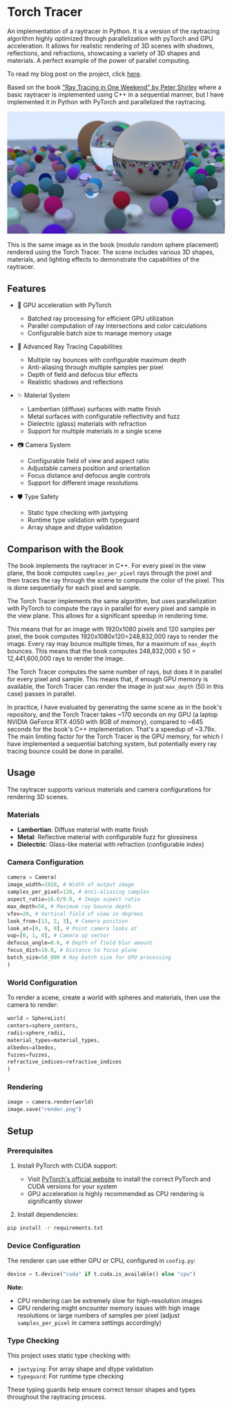 # Torch Tracer

An implementation of a raytracer in Python. It is a version of the raytracing algorithm highly
optimized through parallelization with pyTorch and GPU acceleration. It allows for realistic
rendering of 3D scenes with shadows, reflections, and refractions, showcasing a variety of 3D shapes
and materials. A perfect example of the power of parallel computing.

To read my blog post on the project, click [here](https://mvazquez.ai/blog/output/2024-10-27-torch-tracing-01/content.html).

Based on the book [&#34;Ray Tracing in One Weekend&#34; by Peter Shirley](https://raytracing.github.io/books/RayTracingInOneWeekend.html) where a basic raytracer is implemented using C++ in a sequential manner, but I have implemented it in Python with PyTorch and parallelized the raytracing.

![Example Rendered Image](image.png)

This is the same image as in the book (modulo random sphere placement) rendered using the Torch Tracer. The scene includes various 3D shapes, materials, and lighting effects to demonstrate the capabilities of the raytracer.

## Features

- 🚀 GPU acceleration with PyTorch

  - Batched ray processing for efficient GPU utilization
  - Parallel computation of ray intersections and color calculations
  - Configurable batch size to manage memory usage
- 🎨 Advanced Ray Tracing Capabilities

  - Multiple ray bounces with configurable maximum depth
  - Anti-aliasing through multiple samples per pixel
  - Depth of field and defocus blur effects
  - Realistic shadows and reflections
- ✨ Material System

  - Lambertian (diffuse) surfaces with matte finish
  - Metal surfaces with configurable reflectivity and fuzz
  - Dielectric (glass) materials with refraction
  - Support for multiple materials in a single scene
- 📷 Camera System

  - Configurable field of view and aspect ratio
  - Adjustable camera position and orientation
  - Focus distance and defocus angle controls
  - Support for different image resolutions
- 🛡️ Type Safety

  - Static type checking with jaxtyping
  - Runtime type validation with typeguard
  - Array shape and dtype validation

## Comparison with the Book

The book implements the raytracer in C++. For every pixel in the view plane, the book computes `samples_per_pixel` rays through the pixel and then traces the ray through the scene to compute the color of the pixel. This is done sequentially for each pixel and sample. 

The Torch Tracer implements the same algorithm, but uses parallelization with PyTorch to compute the rays in parallel for every pixel and sample in the view plane. This allows for a significant speedup in rendering time.

This means that for an image with 1920x1080 pixels and 120 samples per pixel, the book computes 1920x1080x120=248,832,000 rays to render the image. Every ray may bounce multiple times, for a maximum of `max_depth` bounces. This means that the book computes 248,832,000 x 50 = 12,441,600,000 rays to render the image.

The Torch Tracer computes the same number of rays, but does it in parallel for every pixel and sample. This means that, if enough GPU memory is available, the Torch Tracer can render the image in just `max_depth` (50 in this case) passes in parallel.

In practice, I have evaluated by generating the same scene as in the book's repository, and the Torch Tracer takes ~170 seconds on my GPU (a laptop NVIDIA GeForce RTX 4050 with 8GB of memory), compared to ~645 seconds for the book's C++ implementation. That's a speedup of ~3.79x. The main limiting factor for the Torch Tracer is the GPU memory, for which I have implemented a sequential batching system, but potentially every ray tracing bounce could be done in parallel.

## Usage

The raytracer supports various materials and camera configurations for rendering 3D scenes.

### Materials

- **Lambertian**: Diffuse material with matte finish
- **Metal**: Reflective material with configurable fuzz for glossiness
- **Dielectric**: Glass-like material with refraction (configurable index)

### Camera Configuration

```python
camera = Camera(
image_width=1920, # Width of output image
samples_per_pixel=120, # Anti-aliasing samples
aspect_ratio=16.0/9.0, # Image aspect ratio
max_depth=50, # Maximum ray bounce depth
vfov=20, # Vertical field of view in degrees
look_from=[13, 2, 3], # Camera position
look_at=[0, 0, 0], # Point camera looks at
vup=[0, 1, 0], # Camera up vector
defocus_angle=0.6, # Depth of field blur amount
focus_dist=10.0, # Distance to focus plane
batch_size=50_000 # Ray batch size for GPU processing
)
```

### World Configuration

To render a scene, create a world with spheres and materials, then use the camera to render:

```python
world = SphereList(
centers=sphere_centers,
radii=sphere_radii,
material_types=material_types,
albedos=albedos,
fuzzes=fuzzes,
refractive_indices=refractive_indices
)
```

### Rendering

```python
image = camera.render(world)
image.save("render.png")
```

## Setup

### Prerequisites

1. Install PyTorch with CUDA support:

   - Visit [PyTorch&#39;s official website](https://pytorch.org/get-started/locally/) to install the correct PyTorch and CUDA versions for your system
   - GPU acceleration is highly recommended as CPU rendering is significantly slower
2. Install dependencies:

```bash
pip install -r requirements.txt
```

### Device Configuration

The renderer can use either GPU or CPU, configured in `config.py`:

```python
device = t.device("cuda" if t.cuda.is_available() else "cpu")
```

**Note:**

- CPU rendering can be extremely slow for high-resolution images
- GPU rendering might encounter memory issues with high image resolutions or large numbers of samples per pixel (adjust `samples_per_pixel` in camera settings accordingly)

### Type Checking

This project uses static type checking with:

- `jaxtyping`: For array shape and dtype validation
- `typeguard`: For runtime type checking

These typing guards help ensure correct tensor shapes and types throughout the raytracing process.
